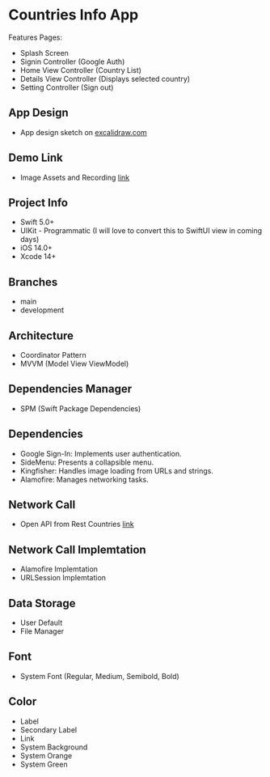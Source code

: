 #  Countries Info App
Features Pages:
- Splash Screen
- Signin Controller (Google Auth)
- Home View Controller (Country List)
- Details View Controller (Displays selected country)
- Setting Controller (Sign out)


## App Design
- App design sketch on [excalidraw.com](https://excalidraw.com/#json=gwVmabhSE-E39JennRs8Y,mg1-w-W0Lw161FAf8FUfSw)


## Demo Link
- Image Assets and Recording [link](https://drive.google.com/drive/folders/1S8acB21JKgUImyYkqiWOeI76iK8GYqL1?usp=share_link)


## Project Info
- Swift 5.0+
- UIKit - Programmatic (I will love to convert this to SwiftUI view in coming days)
- iOS 14.0+
- Xcode 14+


## Branches
- main
- development


## Architecture
- Coordinator Pattern
- MVVM (Model View ViewModel)


## Dependencies Manager
- SPM (Swift Package Dependencies)


## Dependencies
- Google Sign-In: Implements user authentication.
- SideMenu: Presents a collapsible menu.
- Kingfisher: Handles image loading from URLs and strings.
- Alamofire: Manages networking tasks.


## Network Call
- Open API from Rest Countries [link](https://restcountries.com)


## Network Call Implemtation
- Alamofire Implemtation
- URLSession Implemtation


## Data Storage
- User Default
- File Manager


## Font
- System Font (Regular, Medium, Semibold, Bold)


## Color
- Label
- Secondary Label
- Link
- System Background
- System Orange
- System Green
